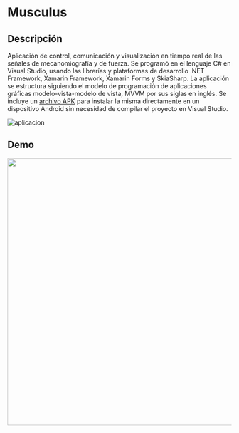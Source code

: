 # Musculus

## Descripción
Aplicación de control, comunicación y visualización en tiempo real de las señales de mecanomiografía y de fuerza. Se programó en el lenguaje C# en Visual Studio, usando las librerías y plataformas de desarrollo .NET Framework, Xamarin Framework, Xamarin Forms y SkiaSharp. La aplicación se estructura siguiendo el modelo de programación de aplicaciones gráficas modelo-vista-modelo de vista, MVVM por sus siglas en inglés. Se incluye un <a href="https://github.com/manu080797/Dispositivo-MMG/raw/main/Programas/Musculus.apk">archivo APK</a> para instalar la misma directamente en un dispositivo Android sin necesidad de compilar el proyecto en Visual Studio.


![aplicacion](https://user-images.githubusercontent.com/25868073/129667108-72453a46-3f51-4d0e-b87f-a84a831366c0.png)

## Demo
<img src="https://user-images.githubusercontent.com/25868073/129668130-b02242f6-840a-431e-858f-a4b902783ab5.gif" height=600>

